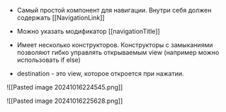 - Самый простой компонент для навигации. Внутри себя должен содержать [[NavigationLink]]

- Можно указать модификатор [[navigationTitle]]

- Имеет несколько конструкторов. Конструкторы с замыканиями позволяют гибко управлять открываемым view (например можно использовать if else)

- destination - это view, которое откроется при нажатии.

![[Pasted image 20241016224545.png]]

![[Pasted image 20241016225628.png]]